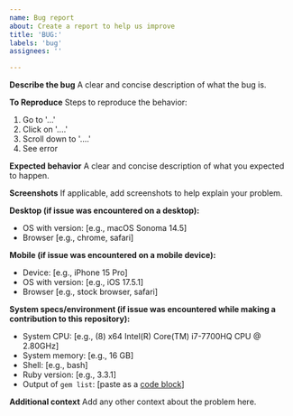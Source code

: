 ```yaml
---
name: Bug report
about: Create a report to help us improve
title: 'BUG:'
labels: 'bug'
assignees: ''

---
```


**Describe the bug**
A clear and concise description of what the bug is.

**To Reproduce**
Steps to reproduce the behavior:
1. Go to '...'
2. Click on '....'
3. Scroll down to '....'
4. See error

**Expected behavior**
A clear and concise description of what you expected to happen.

**Screenshots**
If applicable, add screenshots to help explain your problem.

**Desktop (if issue was encountered on a desktop):**
 - OS with version: [e.g., macOS Sonoma 14.5]
 - Browser [e.g., chrome, safari]

**Mobile (if issue was encountered on a mobile device):**
 - Device: [e.g., iPhone 15 Pro]
 - OS with version: [e.g., iOS 17.5.1]
 - Browser [e.g., stock browser, safari]

**System specs/environment (if issue was encountered while making a contribution to this repository):**
- System CPU: [e.g., (8) x64 Intel(R) Core(TM) i7-7700HQ CPU @ 2.80GHz]
- System memory: [e.g., 16 GB]
- Shell: [e.g., bash]
- Ruby version: [e.g., 3.3.1]
- Output of `gem list`: [paste as a [code block](https://docs.github.com/en/get-started/writing-on-github/working-with-advanced-formatting/creating-and-highlighting-code-blocks#fenced-code-blocks)]

**Additional context**
Add any other context about the problem here.
